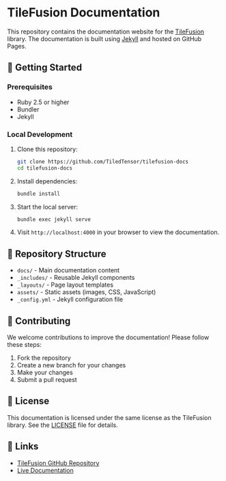 # TileFusion Documentation

This repository contains the documentation website for the [TileFusion](https://github.com/microsoft/TileFusion) library. The documentation is built using [Jekyll](https://jekyllrb.com/) and hosted on GitHub Pages.

## 🚀 Getting Started

### Prerequisites

- Ruby 2.5 or higher
- Bundler
- Jekyll

### Local Development

1. Clone this repository:

   ```bash
   git clone https://github.com/TiledTensor/tilefusion-docs
   cd tilefusion-docs
   ```

2. Install dependencies:

   ```bash
   bundle install
   ```

3. Start the local server:

   ```bash
   bundle exec jekyll serve
   ```

4. Visit `http://localhost:4000` in your browser to view the documentation.

## 📁 Repository Structure

- `docs/` - Main documentation content
- `_includes/` - Reusable Jekyll components
- `_layouts/` - Page layout templates
- `assets/` - Static assets (images, CSS, JavaScript)
- `_config.yml` - Jekyll configuration file

## 🤝 Contributing

We welcome contributions to improve the documentation! Please follow these steps:

1. Fork the repository
2. Create a new branch for your changes
3. Make your changes
4. Submit a pull request

## 📝 License

This documentation is licensed under the same license as the TileFusion library. See the [LICENSE](LICENSE) file for details.

## 🔗 Links

- [TileFusion GitHub Repository](https://github.com/microsoft/TileFusion)
- [Live Documentation](https://tiledtensor.github.io/tilefusion-docs/)
